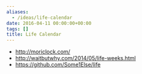 ```yaml
---
aliases:
  - /ideas/life-calendar
date: 2016-04-11 00:00:00+00:00
tags: []
title: Life Calendar
---
```


- <http://moriclock.com/>
- <http://waitbutwhy.com/2014/05/life-weeks.html>
- <https://github.com/Some1Else/life>
